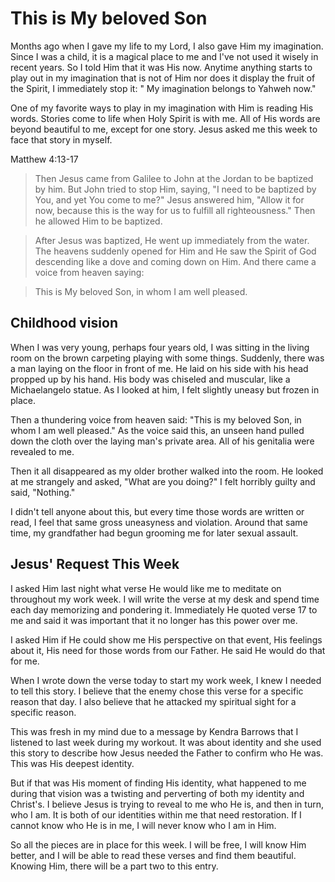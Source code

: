 # This is My beloved Son

Months ago when I gave my life to my Lord, I also gave Him my imagination. Since I was a child, it is a magical place to me and I've not used it wisely in recent years. So I told Him that it was His now. Anytime anything starts to play out in my imagination that is not of Him nor does it display the fruit of the Spirit, I immediately stop it: " My imagination belongs to Yahweh now."

One of my favorite ways to play in my imagination with Him is reading His words. Stories come to life when Holy Spirit is with me. All of His words are beyond beautiful to me, except for one story. Jesus asked me this week to face that story in myself.

Matthew 4:13-17

> Then Jesus came from Galilee to John at the Jordan to be baptized by him. But John tried to stop Him, saying, "I need to be baptized by You, and yet You come to me?" Jesus answered him, "Allow it for now, because this is the way for us to fulfill all righteousness." Then he allowed Him to be baptized.

> After Jesus was baptized, He went up immediately from the water. The heavens suddenly opened for Him and He saw the Spirit of God descending like a dove and coming down on Him. And there came a voice from heaven saying:

> This is My beloved Son, in whom I am well pleased.

## Childhood vision

When I was very young, perhaps four years old, I was sitting in the living room on the brown carpeting playing with some things. Suddenly, there was a man laying on the floor in front of me. He laid on his side with his head propped up by his hand. His body was chiseled and muscular, like a Michaelangelo statue. As I looked at him, I felt slightly uneasy but frozen in place.

Then a thundering voice from heaven said: "This is my beloved Son, in whom I am well pleased." As the voice said this, an unseen hand pulled down the cloth over the laying man's private area. All of his genitalia were revealed to me.

Then it all disappeared as my older brother walked into the room. He looked at me strangely and asked, "What are you doing?" I felt horribly guilty and said, "Nothing."

I didn't tell anyone about this, but every time those words are written or read, I feel that same gross uneasyness and violation. Around that same time, my grandfather had begun grooming me for later sexual assault.

## Jesus' Request This Week

I asked Him last night what verse He would like me to meditate on throughout my work week. I will write the verse at my desk and spend time each day memorizing and pondering it. Immediately He quoted verse 17 to me and said it was important that it no longer has this power over me.

I asked Him if He could show me His perspective on that event, His feelings about it, His need for those words from our Father. He said He would do that for me.

When I wrote down the verse today to start my work week, I knew I needed to tell this story. I believe that the enemy chose this verse for a specific reason that day. I also believe that he attacked my spiritual sight for a specific reason.

This was fresh in my mind due to a message by Kendra Barrows that I listened to last week during my workout. It was about identity and she used this story to describe how Jesus needed the Father to confirm who He was. This was His deepest identity.

But if that was His moment of finding His identity, what happened to me during that vision was a twisting and perverting of both my identity and Christ's. I believe Jesus is trying to reveal to me who He is, and then in turn, who I am. It is both of our identities within me that need restoration.  If I cannot know who He is in me, I will never know who I am in Him. 

So all the pieces are in place for this week. I will be free, I will know Him better, and I will be able to read these verses and find them beautiful. Knowing Him, there will be a part two to this entry. 